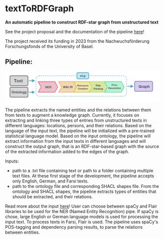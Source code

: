 # textToRDFGraph
**An automatic pipeline to construct RDF-star graph from unstructured text**

See the project proposal and the documentation of the pipeline [here](https://sepidehalassi.github.io/textToRDFGraph/)!

The project received its funding in 2023 from the Nachwuchsförderung Forschungsfonds of the University of Basel.

## Pipeline:

![image](docs/assets/pipeline.png)

The pipeline extracts the named entities and the relations between them from texts to augment a knowledge graph. 
Currently, it focuses on extracting and linking three types of entries from unstructured texts in different languages: 
locations, persons, and their relations. Based on the language of the input text, the pipeline will be initialized with 
a pre-trained statistical language model. Based on the input ontology, the pipeline will extract information from the 
input texts in different languages and will construct the output graph, that is an RDF-star-based graph with the source 
of the extracted information added to the edges of the graph.

Inputs:
- path to a .txt file containing text or path to a folder containing multiple text files. At these first stage of the development, the pipeline accepts only English, German, and Farsi texts.
- path to the ontology file and corresponding SHACL shapes file. From the ontology and SHACL shapes, the pipeline extracts types of entities that should be extracted, and their relations.

Read more about the input [here](docs/pipeline/pipeline_inputs.md)!
User can choose between spaCy and Flair libraries to be used for the NER (Named Entity Recognition) pipe. If spaCy is chose, large English or German language models is used for processing the input text. To process texts in Farsi, Flair is used.
The pipeline uses spaCy's POS-tagging and dependency parsing results, to parse the relations between entities.

